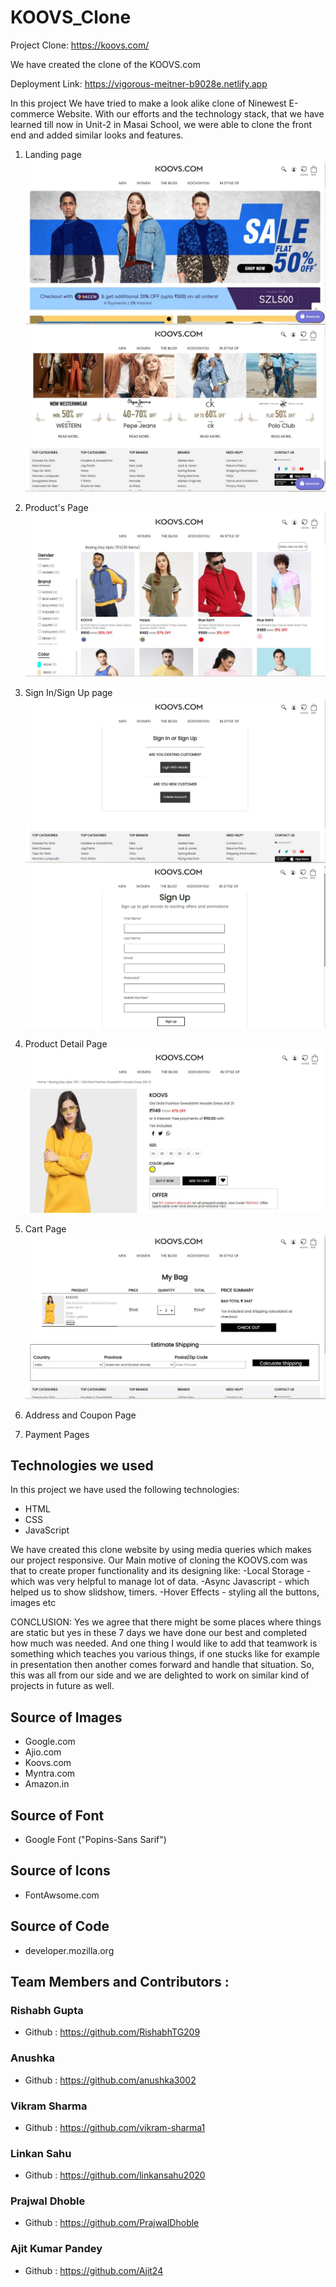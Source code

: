 # KOOVS_Clone

Project Clone: https://koovs.com/

We have created the clone of the KOOVS.com

Deployment Link: https://vigorous-meitner-b9028e.netlify.app

In this project We have tried to make a look alike clone of Ninewest E-commerce Website. With our efforts and the technology stack, that we have learned till now in Unit-2 in Masai School, we were able to clone the front end and added similar looks and features.

1. Landing page
![alt text](https://github.com/RishabhTG209/KOOVS_Clone/blob/main/Screenshots/Koovs1.JPG?raw=true)
![alt text](https://github.com/RishabhTG209/KOOVS_Clone/blob/main/Screenshots/koovs2.JPG?raw=true)

2. Product's Page
![alt text](https://github.com/RishabhTG209/KOOVS_Clone/blob/main/Screenshots/KOOVS3.JPG?raw=true)


3. Sign In/Sign Up page
![alt text](https://github.com/RishabhTG209/KOOVS_Clone/blob/main/Screenshots/koovsSIgn.JPG?raw=true)
![alt text](https://github.com/RishabhTG209/KOOVS_Clone/blob/main/Screenshots/KoovsSIgnup.JPG?raw=true)


4. Product Detail Page
![alt text](https://github.com/RishabhTG209/KOOVS_Clone/blob/main/Screenshots/Koovs4.JPG?raw=true)


5. Cart Page
![alt text](https://github.com/RishabhTG209/KOOVS_Clone/blob/main/Screenshots/KOOVS5.JPG?raw=true)


6. Address and Coupon Page
7. Payment Pages

## Technologies we used

In this project we have used the following technologies:

- HTML
- CSS
- JavaScript

We have created this clone website by using media queries which makes our project responsive.
Our Main motive of cloning the KOOVS.com was that to create proper functionality and its designing like:
  -Local Storage - which was very helpful to manage lot of data.
  -Async Javascript - which helped us to show slidshow, timers.
  -Hover Effects - styling all the buttons, images etc


CONCLUSION:
Yes we agree that there might be some places where things are static but yes in these 7 days we have done our best and 
completed how much was needed. And one thing I would like to add that teamwork is something which teaches you various things, 
if one stucks like for example in presentation then another comes forward and handle that situation. 
So, this was all from our side and we are delighted to work on similar kind of projects in future as well.

## Source of Images

- Google.com
- Ajio.com
- Koovs.com
- Myntra.com
- Amazon.in

## Source of Font
- Google Font ("Popins-Sans Sarif")

## Source of Icons
- FontAwsome.com

## Source of Code
-  developer.mozilla.org

## Team Members and Contributors :
### Rishabh Gupta
- Github : https://github.com/RishabhTG209

### Anushka
- Github :  https://github.com/anushka3002

### Vikram Sharma
- Github : https://github.com/vikram-sharma1

### Linkan Sahu
- Github : https://github.com/linkansahu2020

### Prajwal Dhoble
- Github : https://github.com/PrajwalDhoble

### Ajit Kumar Pandey
- Github : https://github.com/Ajit24
